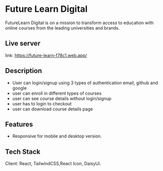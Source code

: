 # Future Learn Digital

FutureLearn Digital is on a mission to transform access to education with online courses from the leading universities and brands.

## Live server

link: https://future-learn-f78c1.web.app/

## Description

- User can login/signup using 3 types of authentication email, github and google
- user can enroll in different types of courses
- user can see course details without login/signup
- user has to login to checkout
- user can download course details page

## Features

- Responsive for mobile and desktop version.

## Tech Stack

Client: React, TailwindCSS,React Icon, DaisyUi.
